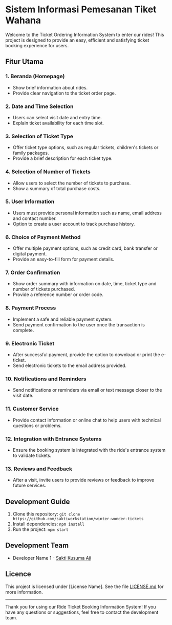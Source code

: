 # Sistem Informasi Pemesanan Tiket Wahana

Welcome to the Ticket Ordering Information System to enter our rides! This project is designed to provide an easy, efficient and satisfying ticket booking experience for users.

## Fitur Utama

### 1. Beranda (Homepage)

- Show brief information about rides.
- Provide clear navigation to the ticket order page.

### 2. Date and Time Selection

- Users can select visit date and entry time.
- Explain ticket availability for each time slot.

### 3. Selection of Ticket Type

- Offer ticket type options, such as regular tickets, children's tickets or family packages.
- Provide a brief description for each ticket type.

### 4. Selection of Number of Tickets

- Allow users to select the number of tickets to purchase.
- Show a summary of total purchase costs.

### 5. User Information

- Users must provide personal information such as name, email address and contact number.
- Option to create a user account to track purchase history.

### 6. Choice of Payment Method

- Offer multiple payment options, such as credit card, bank transfer or digital payment.
- Provide an easy-to-fill form for payment details.

### 7. Order Confirmation

- Show order summary with information on date, time, ticket type and number of tickets purchased.
- Provide a reference number or order code.

### 8. Payment Process

- Implement a safe and reliable payment system.
- Send payment confirmation to the user once the transaction is complete.

### 9. Electronic Ticket

- After successful payment, provide the option to download or print the e-ticket.
- Send electronic tickets to the email address provided.

### 10. Notifications and Reminders

- Send notifications or reminders via email or text message closer to the visit date.

### 11. Customer Service

- Provide contact information or online chat to help users with technical questions or problems.

### 12. Integration with Entrance Systems

- Ensure the booking system is integrated with the ride's entrance system to validate tickets.

### 13. Reviews and Feedback

- After a visit, invite users to provide reviews or feedback to improve future services.

## Development Guide

1. Clone this repository: `git clone https://github.com/saktiworkstation/winter-wonder-tickets`
2. Install dependencies: `npm install`
3. Run the project: `npm start`

## Development Team

- Developer Name 1 - [Sakti Kusuma Aji](https://github.com/saktiworkstation)

## Licence

This project is licensed under [License Name]. See the file [LICENSE.md](LICENSE.md) for more information.

---

Thank you for using our Ride Ticket Booking Information System! If you have any questions or suggestions, feel free to contact the development team.
